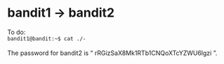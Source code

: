 # bandit1 -> bandit2<br/>
To do:<br/>
```bandit1@bandit:~$ cat ./-```<br/><br/>
The password for bandit2 is “ rRGizSaX8Mk1RTb1CNQoXTcYZWU6lgzi ”.<br/>
